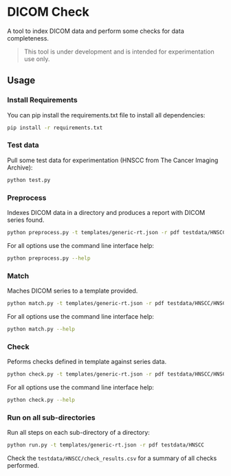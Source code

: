 # DICOM Check

A tool to index DICOM data and perform some checks for data completeness.

> This tool is under development and is intended for experimentation use only.

## Usage

### Install Requirements

You can pip install the requirements.txt file to install all dependencies:

```bash
pip install -r requirements.txt
```

### Test data

Pull some test data for experimentation (HNSCC from The Cancer Imaging Archive):

```bash
python test.py
```

### Preprocess

Indexes DICOM data in a directory and produces a report with DICOM series found.

```bash
python preprocess.py -t templates/generic-rt.json -r pdf testdata/HNSCC/HNSCC-01-0176
```

For all options use the command line interface help:

```bash
python preprocess.py --help
```

### Match

Maches DICOM series to a template provided.

```bash
python match.py -t templates/generic-rt.json -r pdf testdata/HNSCC/HNSCC-01-0176
```

For all options use the command line interface help:

```bash
python match.py --help
```

### Check

Peforms checks defined in template against series data.

```bash
python check.py -t templates/generic-rt.json -r pdf testdata/HNSCC/HNSCC-01-0176
```

For all options use the command line interface help:

```bash
python check.py --help
```

### Run on all sub-directories

Run all steps on each sub-directory of a directory:

```bash
python run.py -t templates/generic-rt.json -r pdf testdata/HNSCC
```

Check the `testdata/HNSCC/check_results.csv` for a summary of all checks performed.
